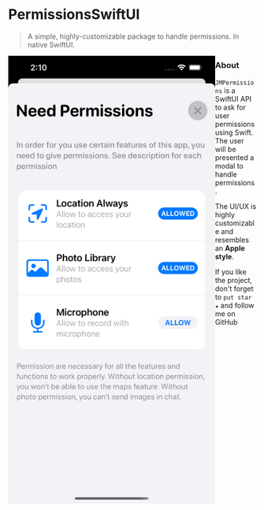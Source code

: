 # PermissionsSwiftUI
> A simple, highly-customizable package to handle permissions. In native SwiftUI.
<img align="left" src="https://github.com/jevonmao/PermissionsSwiftUI/blob/main/Resources/Screenshot1.png" width="420"/>

### About
`JMPermissions` is a SwiftUI API to ask for user permissions using Swift. The user will be presented a modal to handle permissions.

The UI/UX is highly customizable and resembles an **Apple style**.

If you like the project, don't forget to `put star ★` and follow me on GitHub

